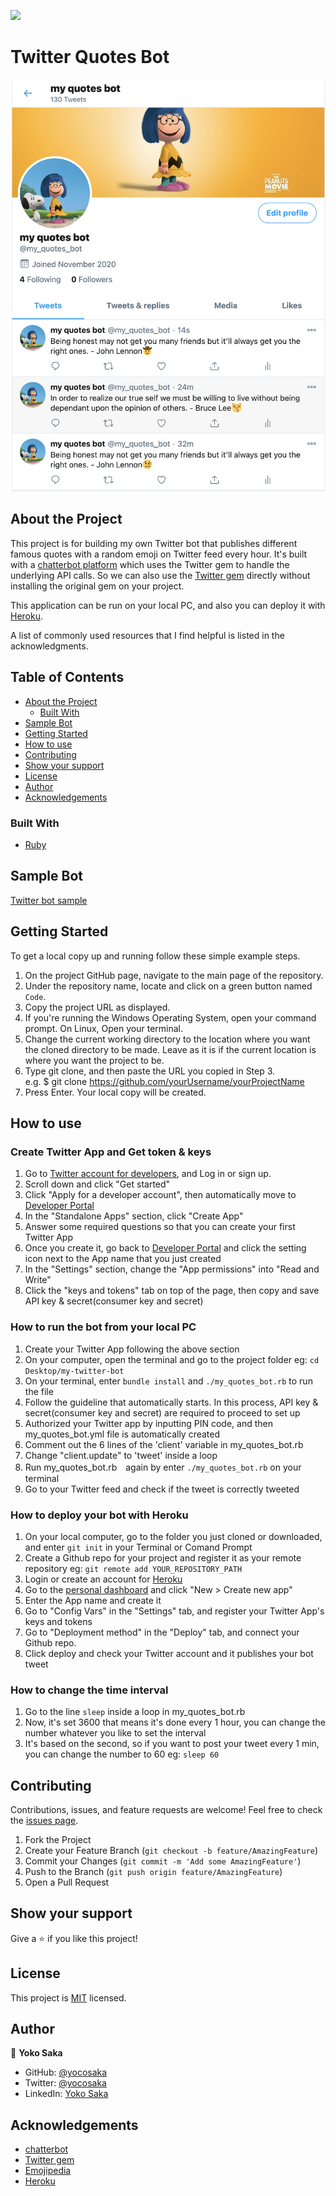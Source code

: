 ![](https://img.shields.io/badge/Microverse-blueviolet)
# Twitter Quotes Bot
![Top Page Screenshot](./screenshot.png)

## About the Project
This project is for building my own Twitter bot that publishes different famous quotes with a random emoji on Twitter feed every hour. It's built with a [chatterbot platform](https://github.com/muffinista/chatterbot) which uses the Twitter gem to handle the underlying API calls. So we can also use the [Twitter gem](https://github.com/sferik/twitter) directly without installing the original gem on your project.

This application can be run on your local PC, and also you can deploy it with [Heroku](https://www.heroku.com/).

A list of commonly used resources that I find helpful is listed in the acknowledgments.

## Table of Contents

* [About the Project](#about-the-project)
  * [Built With](#built-with)
* [Sample Bot](#sample-bot)
* [Getting Started](#getting-started)
* [How to use](#how-to-use)
* [Contributing](#contributing)
* [Show your support](#show-your-support)
* [License](#license)
* [Author](#author)
* [Acknowledgements](#acknowledgements)


### Built With

* [Ruby](https://www.ruby-lang.org/en/)


## Sample Bot

[Twitter bot sample](https://twitter.com/my_quotes_bot)


## Getting Started

To get a local copy up and running follow these simple example steps.

1. On the project GitHub page, navigate to the main page of the repository.
2. Under the repository name, locate and click on a green button named `Code`. 
3. Copy the project URL as displayed.
4. If you're running the Windows Operating System, open your command prompt. On Linux, Open your terminal. 
5. Change the current working directory to the location where you want the cloned directory to be made. Leave as it is if the current location is where you want the project to be. 
6. Type git clone, and then paste the URL you copied in Step 3. <br>
e.g. $ git clone https://github.com/yourUsername/yourProjectName 
7. Press Enter. Your local copy will be created. 

## How to use

### Create Twitter App and Get token & keys

1. Go to [Twitter account for developers](https://developer.twitter.com/en), and Log in or sign up.
2. Scroll down and click "Get started"
3. Click "Apply for a developer account", then automatically move to [Developer Portal](https://developer.twitter.com/en/portal/projects-and-apps)
4. In the "Standalone Apps" section, click "Create App"
5. Answer some required questions so that you can create your first Twitter App
6. Once you create it, go back to [Developer Portal](https://developer.twitter.com/en/portal/projects-and-apps) and click the setting icon next to the App name that you just created
7. In the "Settings" section, change the "App permissions" into "Read and Write"
8. Click the "keys and tokens" tab on top of the page, then copy and save API key & secret(consumer key and secret)


### How to run the bot from your local PC

1. Create your Twitter App following the above section
2. On your computer, open the terminal and go to the project folder  eg: `cd Desktop/my-twitter-bot`
3. On your terminal, enter `bundle install` and `./my_quotes_bot.rb` to run the file 
4. Follow the guideline that automatically starts. In this process, API key & secret(consumer key and secret) are required to proceed to set up
5. Authorized your Twitter app by inputting PIN code, and then my_quotes_bot.yml file is automatically created
6. Comment out the 6 lines of the 'client' variable in my_quotes_bot.rb
7. Change "client.update" to 'tweet' inside a loop
8. Run my_quotes_bot.rb　again by enter `./my_quotes_bot.rb` on your terminal
9. Go to your Twitter feed and check if the tweet is correctly tweeted


### How to deploy your bot with Heroku

1. On your local computer, go to the folder you just cloned or downloaded, and enter `git init` in your Terminal or Comand Prompt
2. Create a Github repo for your project and register it as your remote repository 
eg: `git remote add YOUR_REPOSITORY_PATH`
3. Login or create an account for [Heroku](https://www.heroku.com/)
4. Go to the [personal dashboard](https://dashboard.heroku.com/apps) and click "New > Create new app"
5. Enter the App name and create it
6. Go to "Config Vars" in the "Settings" tab, and register your Twitter App's keys and tokens
7. Go to "Deployment method" in the "Deploy" tab, and connect your Github repo.
8. Click deploy and check your Twitter account and it publishes your bot tweet


### How to change the time interval

1. Go to the line `sleep` inside a loop in my_quotes_bot.rb
2. Now, it's set 3600 that means it's done every 1 hour, you can change the number whatever you like to set the interval
3. It's based on the second, so if you want to post your tweet every 1 min, you can change the number to 60 eg: `sleep 60`


## Contributing

Contributions, issues, and feature requests are welcome!
Feel free to check the [issues page](../../issues).

1. Fork the Project
2. Create your Feature Branch (`git checkout -b feature/AmazingFeature`)
3. Commit your Changes (`git commit -m 'Add some AmazingFeature'`)
4. Push to the Branch (`git push origin feature/AmazingFeature`)
5. Open a Pull Request


## Show your support

Give a ⭐️ if you like this project!

## License

This project is [MIT](./LICENSE) licensed.

## Author

👤 **Yoko Saka**

- GitHub: [@yocosaka](https://github.com/yocosaka)
- Twitter: [@yocosaka](https://twitter.com/yocosaka)
- LinkedIn: [Yoko Saka](https://www.linkedin.com/in/yokosaka)


## Acknowledgements
* [chatterbot](https://github.com/muffinista/chatterbot)
* [Twitter gem](https://github.com/sferik/twitter)
* [Emojipedia](https://emojipedia.org/emoji/)
* [Heroku](https://www.heroku.com/)

